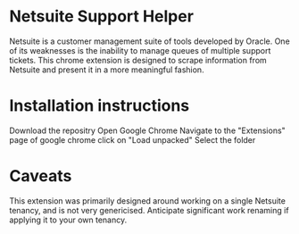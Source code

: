 # Netsuite Support Helper
Netsuite is a customer management suite of tools developed by Oracle.
One of its weaknesses is the inability to manage queues of multiple support tickets. This chrome extension is designed to scrape information from Netsuite and present it in a more meaningful fashion.


# Installation instructions
Download the repositry
Open Google Chrome
Navigate to the "Extensions" page of google chrome
click on "Load unpacked"
Select the folder


# Caveats

This extension was primarily designed around working on a single Netsuite tenancy, and is not very genericised. 
Anticipate significant work renaming if applying it to your own tenancy.
